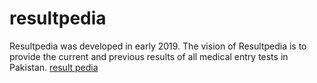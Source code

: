 # resultpedia
Resultpedia was developed in early 2019. The vision of Resultpedia is to provide the current and previous results of all medical entry tests in Pakistan.
[result pedia](https://result-pedia.net)
